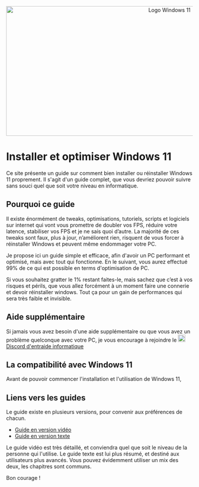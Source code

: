 <center> <img src="https://i.imgur.com/lVuDunL.png" height="350" width="866" id="img-header" alt="Logo Windows 11"> </center>


# Installer et optimiser Windows 11

Ce site présente un guide sur comment bien installer ou réinstaller Windows 11 proprement. Il s'agit d'un guide complet, que vous devriez pouvoir suivre sans souci quel que soit votre niveau en informatique.

## Pourquoi ce guide
Il existe énormément de tweaks, optimisations, tutoriels, scripts et logiciels sur internet qui vont vous promettre de doubler vos FPS, réduire votre latence, stabiliser vos FPS et je ne sais quoi d’autre. La majorité de ces tweaks sont faux, plus à jour, n’améliorent rien, risquent de vous forcer à réinstaller Windows et peuvent même endommager votre PC. 

Je propose ici un guide simple et efficace, afin d'avoir un PC performant et optimisé, mais avec tout qui fonctionne. En le suivant, vous aurez effectué 99% de ce qui est possible en terms d'optimisation de PC.


Si vous souhaitez gratter le 1% restant faites-le, mais sachez que c’est à vos risques et périls, que vous allez forcément à un moment faire une connerie et devoir réinstaller windows. Tout ça pour un gain de performances qui sera très faible et invisible.

## Aide supplémentaire
Si jamais vous avez besoin d'une aide supplémentaire ou que vous avez un problème quelconque avec votre PC, je vous encourage à rejoindre le [<img src="https://i.imgur.com/b8g1o9k.png" width="20" height="20" alt="Logo discord" class="img-logo-discord">Discord d'entraide informatique](https://discord.gg/informatique )


## La compatibilité avec Windows 11
Avant de pouvoir commencer l'installation et l'utilisation de Windows 11, 

## Liens vers les guides

Le guide existe en plusieurs versions, pour convenir aux préférences de chacun.

- [Guide en version vidéo](https://installerwindows.fr/videos)
- [Guide en version texte](https://installerwindows.fr/texte)

Le guide vidéo est très détaillé, et conviendra quel que soit le niveau de la personne qui l'utilise.
Le guide texte est lui plus résumé, et destiné aux utilisateurs plus avancés. Vous pouvez évidemment utiliser un mix des deux, les chapitres sont communs.

Bon courage !

